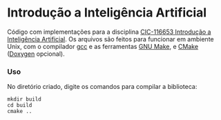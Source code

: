 Introdução a Inteligência Artificial
=================================

Código com implementações para a disciplina 
[CIC-116653 Introdução a Inteligência Artificial](https://matriculaweb.unb.br/matriculaweb/graduacao/disciplina.aspx?cod=116653). 
Os arquivos são feitos para funcionar em ambiente Unix, com o compilador 
[gcc](http://gcc.gnu.org/) e as ferramentas [GNU Make](http://www.gnu.org/software/make/), e [CMake](www.cmake.org/) ([Doxygen](www.doxygen.org/) opcional).

### Uso

No diretório criado, digite os comandos para compilar a biblioteca:

```
mkdir build
cd build
cmake ..
```
